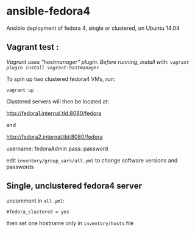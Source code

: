 # ansible-fedora4
Ansible deployment of fedora 4, single or clustered, on Ubuntu 14.04

## Vagrant test :
*Vagrant uses "hostmanager" plugin. Before running, install with: `vagrant plugin install vagrant-hostmanager`*

To spin up two clustered fedora4 VMs, run:

`vagrant up`

Clustered servers will then be located at:

http://fedora1.internal.tld:8080/fedora

and

http://fedora2.internal.tld:8080/fedora

username: fedoraAdmin pass: password

edit `inventory/group_vars/all.yml` to change software versions and passwords

## Single, unclustered fedora4 server

uncomment in `all.yml`:

`#fedora_clustered = yes`

then set one hostname only in `inventory/hosts` file
